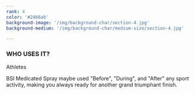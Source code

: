 ```yaml
---
rank: 4
color: '#2466ab'
background-image: '/img/background-char/section-4.jpg'
background-medium: '/img/background-char/medium-size/section-4.jpg'

---
```


<h3>WHO USES IT?</h3>
<span>Athletes</span>
<p>BSI Medicated Spray maybe used "Before", "During", and "After" any sport activity, making you always ready for another grand triumphant finish.</p>

